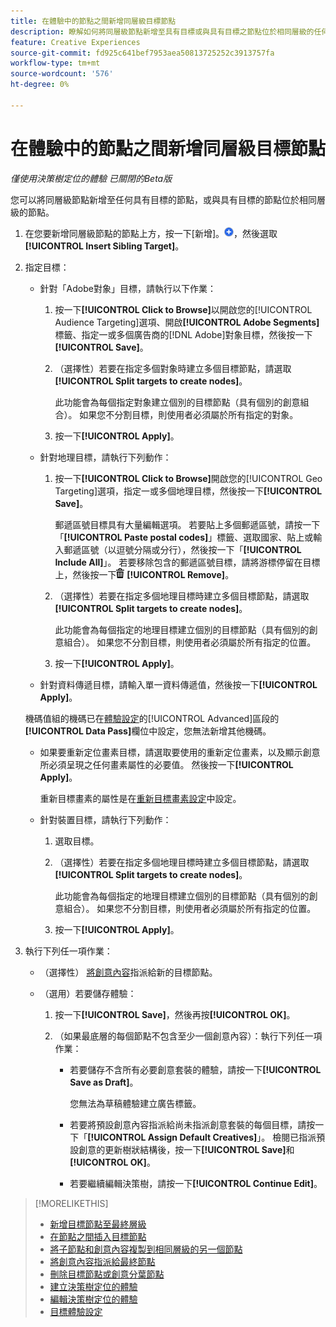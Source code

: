 ```yaml
---
title: 在體驗中的節點之間新增同層級目標節點
description: 瞭解如何將同層級節點新增至具有目標或與具有目標之節點位於相同層級的任何節點。
feature: Creative Experiences
source-git-commit: fd925c641bef7953aea50813725252c3913757fa
workflow-type: tm+mt
source-wordcount: '576'
ht-degree: 0%

---
```


# 在體驗中的節點之間新增同層級目標節點

*僅使用決策樹定位的體驗*
*已關閉的Beta版*

您可以將同層級節點新增至任何具有目標的節點，或與具有目標的節點位於相同層級的節點。

<!-- 1. Open the decision tree:


In a new experience


In an existing experience,
 -->

1. 在您要新增同層級節點的節點上方，按一下[新增]。![](/help/creative/assets/add.png "")，然後選取&#x200B;**[!UICONTROL Insert Sibling Target]**。

1. 指定目標：

   * 針對「Adobe對象」目標，請執行以下作業：

      1. 按一下&#x200B;**[!UICONTROL Click to Browse]**&#x200B;以開啟您的[!UICONTROL Audience Targeting]選項、開啟&#x200B;**[!UICONTROL Adobe Segments]**&#x200B;標籤、指定一或多個廣告商的[!DNL Adobe]對象目標，然後按一下&#x200B;**[!UICONTROL Save]**。

      1. （選擇性）若要在指定多個對象時建立多個目標節點，請選取&#x200B;**[!UICONTROL Split targets to create nodes]**。

         此功能會為每個指定對象建立個別的目標節點（具有個別的創意組合）。 如果您不分割目標，則使用者必須屬於所有指定的對象。

      1. 按一下&#x200B;**[!UICONTROL Apply]**。

   * 針對地理目標，請執行下列動作：

      1. 按一下&#x200B;**[!UICONTROL Click to Browse]**&#x200B;開啟您的[!UICONTROL Geo Targeting]選項，指定一或多個地理目標，然後按一下&#x200B;**[!UICONTROL Save]**。

         郵遞區號目標具有大量編輯選項。 若要貼上多個郵遞區號，請按一下「**[!UICONTROL Paste postal codes]**」標籤、選取國家、貼上或輸入郵遞區號（以逗號分隔或分行），然後按一下「**[!UICONTROL Include All]**」。 若要移除包含的郵遞區號目標，請將游標停留在目標上，然後按一下![移除](/help/creative/assets/delete.png "移除") **[!UICONTROL Remove]**。

      1. （選擇性）若要在指定多個地理目標時建立多個目標節點，請選取&#x200B;**[!UICONTROL Split targets to create nodes]**。

         此功能會為每個指定的地理目標建立個別的目標節點（具有個別的創意組合）。 如果您不分割目標，則使用者必須屬於所有指定的位置。

      1. 按一下&#x200B;**[!UICONTROL Apply]**。

   * 針對資料傳遞目標，請輸入單一資料傳遞值，然後按一下&#x200B;**[!UICONTROL Apply]**。

   機碼值組的機碼已在[體驗設定](experience-settings-targeting.md)的[!UICONTROL Advanced]區段的&#x200B;**[!UICONTROL Data Pass]**&#x200B;欄位中設定，您無法新增其他機碼。

   * 如果要重新定位畫素目標，請選取要使用的重新定位畫素，以及顯示創意所必須呈現之任何畫素屬性的必要值。 然後按一下&#x200B;**[!UICONTROL Apply]**。

     重新目標畫素的屬性是在[重新目標畫素設定](/help/creative/pixels/retargeting-pixel-manage.md)中設定。

   * 針對裝置目標，請執行下列動作：

      1. 選取目標。

      1. （選擇性）若要在指定多個地理目標時建立多個目標節點，請選取&#x200B;**[!UICONTROL Split targets to create nodes]**。

         此功能會為每個指定的地理目標建立個別的目標節點（具有個別的創意組合）。 如果您不分割目標，則使用者必須屬於所有指定的位置。

      1. 按一下&#x200B;**[!UICONTROL Apply]**。

1. 執行下列任一項作業：

   * （選擇性） [將創意內容](experience-assign-creative-bundles.md)指派給新的目標節點。

   * （選用）若要儲存體驗：

      1. 按一下&#x200B;**[!UICONTROL Save]**，然後再按&#x200B;**[!UICONTROL OK]**。

      1. （如果最底層的每個節點不包含至少一個創意內容）：執行下列任一項作業：

         * 若要儲存不含所有必要創意套裝的體驗，請按一下&#x200B;**[!UICONTROL Save as Draft]**。

           您無法為草稿體驗建立廣告標籤。

         * 若要將預設創意內容指派給尚未指派創意套裝的每個目標，請按一下「**[!UICONTROL Assign Default Creatives]**」。 檢閱已指派預設創意的更新樹狀結構後，按一下&#x200B;**[!UICONTROL Save]**&#x200B;和&#x200B;**[!UICONTROL OK]**。

         * 若要繼續編輯決策樹，請按一下&#x200B;**[!UICONTROL Continue Edit]**。

>[!MORELIKETHIS]
>
>* [新增目標節點至最終層級](experience-target-node-add-final.md)
>* [在節點之間插入目標節點](experience-target-node-add-inner.md)
>* [將子節點和創意內容複製到相同層級的另一個節點](experience-target-node-copy.md)
>* [將創意內容指派給最終節點](experience-assign-creative-bundles.md)
>* [刪除目標節點或創意分葉節點](/help/creative/experiences/experience-target-node-delete.md)
>* [建立決策樹定位的體驗](experience-create-targeting.md)
>* [編輯決策樹定位的體驗](experience-edit-targeting.md)
>* [目標體驗設定](experience-settings-targeting.md)
